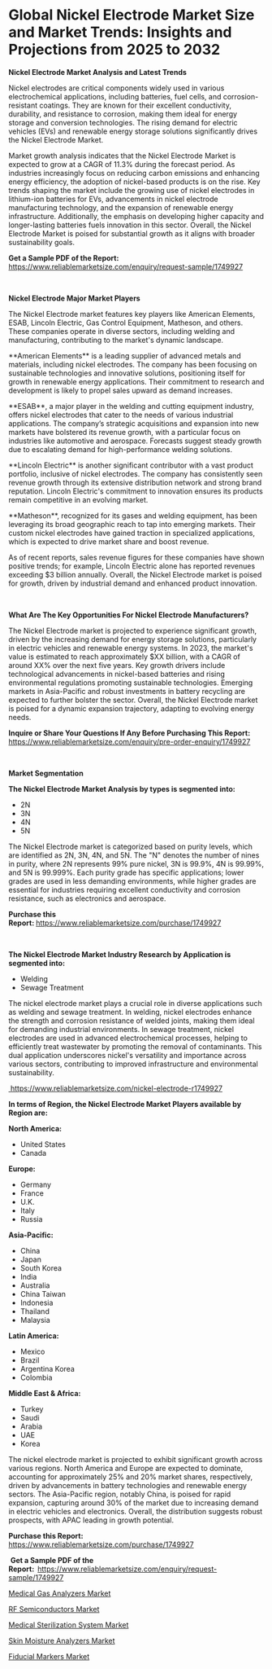 <p><h1>Global Nickel Electrode Market Size and Market Trends: Insights and Projections from 2025 to 2032</h1></p><p><strong>Nickel Electrode Market Analysis and Latest Trends</strong></p>
<p><p>Nickel electrodes are critical components widely used in various electrochemical applications, including batteries, fuel cells, and corrosion-resistant coatings. They are known for their excellent conductivity, durability, and resistance to corrosion, making them ideal for energy storage and conversion technologies. The rising demand for electric vehicles (EVs) and renewable energy storage solutions significantly drives the Nickel Electrode Market.</p><p>Market growth analysis indicates that the Nickel Electrode Market is expected to grow at a CAGR of 11.3% during the forecast period. As industries increasingly focus on reducing carbon emissions and enhancing energy efficiency, the adoption of nickel-based products is on the rise. Key trends shaping the market include the growing use of nickel electrodes in lithium-ion batteries for EVs, advancements in nickel electrode manufacturing technology, and the expansion of renewable energy infrastructure. Additionally, the emphasis on developing higher capacity and longer-lasting batteries fuels innovation in this sector. Overall, the Nickel Electrode Market is poised for substantial growth as it aligns with broader sustainability goals.</p></p>
<p><strong>Get a Sample PDF of the Report:&nbsp;</strong> <a href="https://www.reliablemarketsize.com/enquiry/request-sample/1749927?utm_campaign=1943&utm_medium=2&utm_source=Github&utm_content=ia&utm_term=06042025&utm_id=nickel-electrode">https://www.reliablemarketsize.com/enquiry/request-sample/1749927</a></p>
<p>&nbsp;</p>
<p><strong>Nickel Electrode Major Market Players</strong></p>
<p><p>The Nickel Electrode market features key players like American Elements, ESAB, Lincoln Electric, Gas Control Equipment, Matheson, and others. These companies operate in diverse sectors, including welding and manufacturing, contributing to the market's dynamic landscape.</p><p>**American Elements** is a leading supplier of advanced metals and materials, including nickel electrodes. The company has been focusing on sustainable technologies and innovative solutions, positioning itself for growth in renewable energy applications. Their commitment to research and development is likely to propel sales upward as demand increases.</p><p>**ESAB**, a major player in the welding and cutting equipment industry, offers nickel electrodes that cater to the needs of various industrial applications. The company’s strategic acquisitions and expansion into new markets have bolstered its revenue growth, with a particular focus on industries like automotive and aerospace. Forecasts suggest steady growth due to escalating demand for high-performance welding solutions.</p><p>**Lincoln Electric** is another significant contributor with a vast product portfolio, inclusive of nickel electrodes. The company has consistently seen revenue growth through its extensive distribution network and strong brand reputation. Lincoln Electric's commitment to innovation ensures its products remain competitive in an evolving market.</p><p>**Matheson**, recognized for its gases and welding equipment, has been leveraging its broad geographic reach to tap into emerging markets. Their custom nickel electrodes have gained traction in specialized applications, which is expected to drive market share and boost revenue.</p><p>As of recent reports, sales revenue figures for these companies have shown positive trends; for example, Lincoln Electric alone has reported revenues exceeding $3 billion annually. Overall, the Nickel Electrode market is poised for growth, driven by industrial demand and enhanced product innovation.</p></p>
<p>&nbsp;</p>
<p><strong>What Are The Key Opportunities For Nickel Electrode Manufacturers?</strong></p>
<p><p>The Nickel Electrode market is projected to experience significant growth, driven by the increasing demand for energy storage solutions, particularly in electric vehicles and renewable energy systems. In 2023, the market's value is estimated to reach approximately $XX billion, with a CAGR of around XX% over the next five years. Key growth drivers include technological advancements in nickel-based batteries and rising environmental regulations promoting sustainable technologies. Emerging markets in Asia-Pacific and robust investments in battery recycling are expected to further bolster the sector. Overall, the Nickel Electrode market is poised for a dynamic expansion trajectory, adapting to evolving energy needs.</p></p>
<p><strong>Inquire or Share Your Questions If Any Before Purchasing This Report:</strong> <a href="https://www.reliablemarketsize.com/enquiry/pre-order-enquiry/1749927?utm_campaign=1943&utm_medium=2&utm_source=Github&utm_content=ia&utm_term=06042025&utm_id=nickel-electrode">https://www.reliablemarketsize.com/enquiry/pre-order-enquiry/1749927</a></p>
<p>&nbsp;</p>
<p><strong>Market Segmentation</strong></p>
<p><strong>The Nickel Electrode Market Analysis by types is segmented into:</strong></p>
<p><ul><li>2N</li><li>3N</li><li>4N</li><li>5N</li></ul></p>
<p><p>The Nickel Electrode market is categorized based on purity levels, which are identified as 2N, 3N, 4N, and 5N. The "N" denotes the number of nines in purity, where 2N represents 99% pure nickel, 3N is 99.9%, 4N is 99.99%, and 5N is 99.999%. Each purity grade has specific applications; lower grades are used in less demanding environments, while higher grades are essential for industries requiring excellent conductivity and corrosion resistance, such as electronics and aerospace.</p></p>
<p><strong>Purchase this Report:&nbsp;</strong><a href="https://www.reliablemarketsize.com/purchase/1749927?utm_campaign=1943&utm_medium=2&utm_source=Github&utm_content=ia&utm_term=06042025&utm_id=nickel-electrode">https://www.reliablemarketsize.com/purchase/1749927</a></p>
<p>&nbsp;</p>
<p><strong>The Nickel Electrode Market Industry Research by Application is segmented into:</strong></p>
<p><ul><li>Welding</li><li>Sewage Treatment</li></ul></p>
<p><p>The nickel electrode market plays a crucial role in diverse applications such as welding and sewage treatment. In welding, nickel electrodes enhance the strength and corrosion resistance of welded joints, making them ideal for demanding industrial environments. In sewage treatment, nickel electrodes are used in advanced electrochemical processes, helping to efficiently treat wastewater by promoting the removal of contaminants. This dual application underscores nickel's versatility and importance across various sectors, contributing to improved infrastructure and environmental sustainability.</p></p>
<p><a href="https://www.reliablemarketsize.com/nickel-electrode-r1749927?utm_campaign=1943&utm_medium=2&utm_source=Github&utm_content=ia&utm_term=06042025&utm_id=nickel-electrode">&nbsp;https://www.reliablemarketsize.com/nickel-electrode-r1749927</a></p>
<p><strong>In terms of Region, the Nickel Electrode Market Players available by Region are:</strong></p>
<p>
    <p> <strong> North America: </strong>
        <ul>
            <li>United States</li>
            <li>Canada</li>
        </ul>
        </p> 
    <p> <strong> Europe: </strong>
        <ul>
            <li>Germany</li>
            <li>France</li>
            <li>U.K.</li>
            <li>Italy</li>
            <li>Russia</li>
        </ul>
        </p> 
    <p> <strong> Asia-Pacific: </strong>
        <ul>
            <li>China</li>
            <li>Japan</li>
            <li>South Korea</li>
            <li>India</li>
            <li>Australia</li>
            <li>China Taiwan</li>
            <li>Indonesia</li>
            <li>Thailand</li>
            <li>Malaysia</li>
        </ul>
        </p> 
    <p> <strong> Latin America: </strong>
        <ul>
            <li>Mexico</li>
            <li>Brazil</li>
            <li>Argentina Korea</li>
            <li>Colombia</li>
        </ul>
        </p> 
    <p> <strong> Middle East & Africa: </strong>
        <ul>
            <li>Turkey</li>
            <li>Saudi</li>
            <li>Arabia</li>
            <li>UAE</li>
            <li>Korea</li>
        </ul>
    </p>
    </p>
<p><p>The nickel electrode market is projected to exhibit significant growth across various regions. North America and Europe are expected to dominate, accounting for approximately 25% and 20% market shares, respectively, driven by advancements in battery technologies and renewable energy sectors. The Asia-Pacific region, notably China, is poised for rapid expansion, capturing around 30% of the market due to increasing demand in electric vehicles and electronics. Overall, the distribution suggests robust prospects, with APAC leading in growth potential.</p></p>
<p><strong>Purchase this Report: </strong><a href="https://www.reliablemarketsize.com/purchase/1749927?utm_campaign=1943&utm_medium=2&utm_source=Github&utm_content=ia&utm_term=06042025&utm_id=nickel-electrode">https://www.reliablemarketsize.com/purchase/1749927</a></p>
<p>&nbsp;<strong>Get a Sample PDF of the Report:&nbsp;&nbsp;</strong><a href="https://www.reliablemarketsize.com/enquiry/request-sample/1749927?utm_campaign=1943&utm_medium=2&utm_source=Github&utm_content=ia&utm_term=06042025&utm_id=nickel-electrode">https://www.reliablemarketsize.com/enquiry/request-sample/1749927</a></p>
<p><strong></strong></p>
<p><p><a href="https://www.linkedin.com/pulse/medical-gas-analyzers-market-growth-analysis-predicts-expansion-xuosc?utm_campaign=1943&utm_medium=2&utm_source=Github&utm_content=ia&utm_term=06042025&utm_id=nickel-electrode">Medical Gas Analyzers Market</a></p><p><a href="https://github.com/safurdorthu8/Market-Research-Report-List-1/blob/main/rf-semiconductors-market.md?utm_campaign=1943&utm_medium=2&utm_source=Github&utm_content=ia&utm_term=06042025&utm_id=nickel-electrode">RF Semiconductors Market</a></p><p><a href="https://www.linkedin.com/pulse/expanding-medical-sterilization-system-market-size-projected-avd3c?utm_campaign=1943&utm_medium=2&utm_source=Github&utm_content=ia&utm_term=06042025&utm_id=nickel-electrode">Medical Sterilization System Market</a></p><p><a href="https://github.com/roceljiabur/Market-Research-Report-List-1/blob/main/skin-moisture-analyzers-market.md?utm_campaign=1943&utm_medium=2&utm_source=Github&utm_content=ia&utm_term=06042025&utm_id=nickel-electrode">Skin Moisture Analyzers Market</a></p><p><a href="https://www.linkedin.com/pulse/fiducial-markers-market-report-analyzing-competitive-dynamics-wrxoc?utm_campaign=1943&utm_medium=2&utm_source=Github&utm_content=ia&utm_term=06042025&utm_id=nickel-electrode">Fiducial Markers Market</a></p></p>